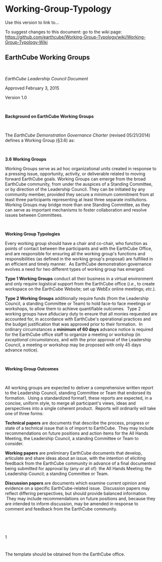 # Working-Group-Typology

Use this version to link to...

To suggest changes to this document: go to the wiki page:
https://github.com/earthcube/Working-Group-Typology/wiki/Working-Group-Typology-Wiki

## EarthCube Working Groups

&nbsp;

_EarthCube Leadership Council Document_

Approved February 3, 2015

Version 1.0

&nbsp;

**Background on EarthCube Working Groups**

&nbsp;

The _EarthCube Demonstration Governance Charter_ (revised 05/21/2014) defines a Working Group (§3.6) as:

&nbsp;

**3.6 Working Groups**

Working Groups serve as ad hoc organizational units created in response to a pressing issue, opportunity, activity, or deliverable related to moving forward EarthCube goals. Working Groups can emerge from the broad EarthCube community, from under the auspices of a Standing Committee, or by direction of the Leadership Council. They can be initiated by any community member, provided they secure a minimum commitment from at least three participants representing at least three separate institutions. Working Groups may bridge more than one Standing Committee, as they can serve as important mechanisms to foster collaboration and resolve issues between Committees.

&nbsp;

**Working Group Typologies**

Every working group should have a chair and co-chair, who function as points of contact between the participants and with the EarthCube Office, and are responsible for ensuring all the working group's functions and responsibilities (as defined in the working group's proposal) are fulfilled in an efficient and timely manner. &nbsp;As EarthCube demonstration governance evolves a need for two different types of working group has emerged:

**Type 1 Working Groups** conduct all their business in a virtual environment and only require logistical support from the EarthCube office (_i.e._, to create workspace on the EarthCube Website; set up WebEx online meetings; _etc._).

**Type 2 Working Groups** additionally require funds (from the Leadership Council, a standing Committee or Team) to hold face-to face meetings or workshops, to allow them to achieve quantifiable outcomes. &nbsp;Type 2 working groups have afiduciary duty to ensure that all monies requested are accounted for, in accordance with EarthCube's operational practices and the budget justification that was approved prior to their formation. &nbsp;In ordinary circumstances a **minimum of 60 days** advance notice is required for the EarthCube office staff to organize a meeting or workshop (in _exceptional circumstances,_ and with the prior approval of the Leadership Council, a meeting or workshop may be proposed with only 45 days advance notice).

&nbsp;

**Working Group Outcomes**

&nbsp;

All working groups are expected to deliver a comprehensive written report to the Leadership Council, standing Committee or Team that endorsed its formation. &nbsp;Using a standardized format1, these reports are expected, in a concise, uniform style, to merge all participant's views, ideas and perspectives into a single coherent product. &nbsp;Reports will ordinarily will take one of three forms:

**Technical papers** are documents that describe the process, progress or state of a technical issue that is of import to EarthCube. &nbsp;They may include recommendations on future positions and action items for the All Hands Meeting, the Leadership Council, a standing Committee or Team to consider.

**Working papers** are preliminary EarthCube documents that develop, articulate and share ideas about an issue, with the intention of eliciting feedback from the EarthCube community in advance of a final documented being submitted for approval by (any or all of): the All Hands Meeting; the Leadership Council; a standing Committee or Team.

**Discussion papers** are documents which examine current opinion and evidence on a specific EarthCube-related issue. &nbsp;Discussion papers may reflect differing perspectives, but should provide balanced information. &nbsp;They may include recommendations on future positions and, because they are intended to inform discussion, may be amended in response to comment and feedback from the EarthCube community.

&nbsp;

&nbsp;

1

# 
 The template should be obtained from the EarthCube office.
